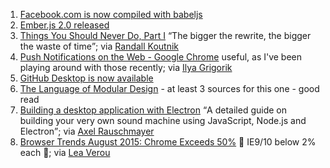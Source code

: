 1. [Facebook.com is now compiled with babeljs](https://twitter.com/amasad/status/631251607422787584)
2. [Ember.js 2.0 released](http://emberjs.com/blog/2015/08/13/ember-2-0-released.html)
3. [Things You Should Never Do, Part I](http://www.joelonsoftware.com/articles/fog0000000069.html) <q>The bigger the rewrite, the bigger the waste of time</q>; via [Randall Koutnik](https://twitter.com/rkoutnik/status/631522983379472384)
4. [Push Notifications on the Web - Google Chrome](http://deanhume.com/Home/BlogPost/push-notifications-on-the-web---google-chrome/10128) useful, as I've been playing around with those recently; via [Ilya Grigorik](https://twitter.com/igrigorik/status/631495889610129409)
5. [GitHub Desktop is now available](https://github.com/blog/2046-github-desktop-is-now-available)
6. [The Language of Modular Design](http://alistapart.com/article/language-of-modular-design) - at least 3 sources for this one - good read
7. [Building a desktop application with Electron](https://medium.com/developers-writing/building-a-desktop-application-with-electron-204203eeb658) <q>A detailed guide on building your very own sound machine
using JavaScript, Node.js and Electron</q>; via [Axel Rauschmayer](https://twitter.com/rauschma/status/631490350725656576)
8. [Browser Trends August 2015: Chrome Exceeds 50%](http://www.sitepoint.com/browser-trends-august-2015-chrome-exceeds-50/) 🎉 IE9/10 below 2% each 🎉; via [Lea Verou](https://twitter.com/LeaVerou/status/631485176254726144)
